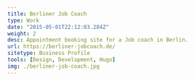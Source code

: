 ```yaml
---
title: Berliner Job Coach 
type: Work
date: "2015-05-01T22:12:03.284Z"
weight: 2
desc: Appointment booking site for a Job coach in Berlin.
url: https://berliner-jobcoach.de/
sitetype: Business Profile
tools: [Design, Development, Hugo]
img: ./berliner-job-coach.jpg
---
```

    